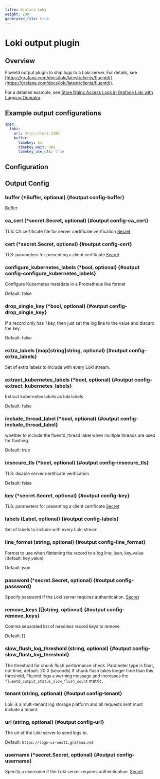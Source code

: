 ```yaml
---
title: Grafana Loki
weight: 200
generated_file: true
---
```


# Loki output plugin 
## Overview

Fluentd output plugin to ship logs to a Loki server. For details, see [https://grafana.com/docs/loki/latest/clients/fluentd/](https://grafana.com/docs/loki/latest/clients/fluentd/).

For a detailed example, see [Store Nginx Access Logs in Grafana Loki with Logging Operator](../../../../quickstarts/loki-nginx/).

## Example output configurations

```yaml
spec:
  loki:
    url: http://loki:3100
    buffer:
      timekey: 1m
      timekey_wait: 30s
      timekey_use_utc: true
```


## Configuration
## Output Config

### buffer (*Buffer, optional) {#output config-buffer}

[Buffer](../buffer/) 


### ca_cert (*secret.Secret, optional) {#output config-ca_cert}

TLS: CA certificate file for server certificate verification [Secret](../secret/) 


### cert (*secret.Secret, optional) {#output config-cert}

TLS: parameters for presenting a client certificate [Secret](../secret/) 


### configure_kubernetes_labels (*bool, optional) {#output config-configure_kubernetes_labels}

Configure Kubernetes metadata in a Prometheus like format

Default: false

### drop_single_key (*bool, optional) {#output config-drop_single_key}

If a record only has 1 key, then just set the log line to the value and discard the key.

Default: false

### extra_labels (map[string]string, optional) {#output config-extra_labels}

Set of extra labels to include with every Loki stream. 


### extract_kubernetes_labels (*bool, optional) {#output config-extract_kubernetes_labels}

Extract kubernetes labels as loki labels

Default: false

### include_thread_label (*bool, optional) {#output config-include_thread_label}

whether to include the fluentd_thread label when multiple threads are used for flushing.

Default: true

### insecure_tls (*bool, optional) {#output config-insecure_tls}

TLS: disable server certificate verification

Default: false

### key (*secret.Secret, optional) {#output config-key}

TLS: parameters for presenting a client certificate [Secret](../secret/) 


### labels (Label, optional) {#output config-labels}

Set of labels to include with every Loki stream. 


### line_format (string, optional) {#output config-line_format}

Format to use when flattening the record to a log line: json, key_value (default: key_value) 

Default: json

### password (*secret.Secret, optional) {#output config-password}

Specify password if the Loki server requires authentication. [Secret](../secret/) 


### remove_keys ([]string, optional) {#output config-remove_keys}

Comma separated list of needless record keys to remove

Default: []

### slow_flush_log_threshold (string, optional) {#output config-slow_flush_log_threshold}

The threshold for chunk flush performance check. Parameter type is float, not time, default: 20.0 (seconds) If chunk flush takes longer time than this threshold, Fluentd logs a warning message and increases the `fluentd_output_status_slow_flush_count` metric. 


### tenant (string, optional) {#output config-tenant}

Loki is a multi-tenant log storage platform and all requests sent must include a tenant. 


### url (string, optional) {#output config-url}

The url of the Loki server to send logs to.

Default: `https://logs-us-west1.grafana.net`

### username (*secret.Secret, optional) {#output config-username}

Specify a username if the Loki server requires authentication. [Secret](../secret/) 



